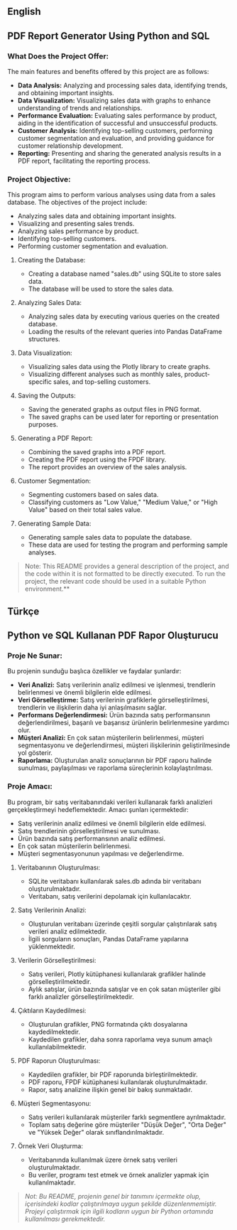 ## English
## PDF Report Generator Using Python and SQL

### What Does the Project Offer:
The main features and benefits offered by this project are as follows:

- **Data Analysis:** Analyzing and processing sales data, identifying trends, and obtaining important insights.
- **Data Visualization:** Visualizing sales data with graphs to enhance understanding of trends and relationships.
- **Performance Evaluation:** Evaluating sales performance by product, aiding in the identification of successful and unsuccessful products.
- **Customer Analysis:** Identifying top-selling customers, performing customer segmentation and evaluation, and providing guidance for customer relationship development.
- **Reporting:** Presenting and sharing the generated analysis results in a PDF report, facilitating the reporting process.

### Project Objective:
This program aims to perform various analyses using data from a sales database. The objectives of the project include:

- Analyzing sales data and obtaining important insights.
- Visualizing and presenting sales trends.
- Analyzing sales performance by product.
- Identifying top-selling customers.
- Performing customer segmentation and evaluation.


1. Creating the Database:
	- Creating a database named "sales.db" using SQLite to store sales data.
	- The database will be used to store the sales data.

2. Analyzing Sales Data:
	- Analyzing sales data by executing various queries on the created database.
	- Loading the results of the relevant queries into Pandas DataFrame structures.

3. Data Visualization:
	- Visualizing sales data using the Plotly library to create graphs.
	- Visualizing different analyses such as monthly sales, product-specific sales, and top-selling customers.

4. Saving the Outputs:
	- Saving the generated graphs as output files in PNG format.
	- The saved graphs can be used later for reporting or presentation purposes.

5. Generating a PDF Report:
	- Combining the saved graphs into a PDF report.
	- Creating the PDF report using the FPDF library.
	- The report provides an overview of the sales analysis.

6. Customer Segmentation:
	- Segmenting customers based on sales data.
	- Classifying customers as "Low Value," "Medium Value," or "High Value" based on their total sales value.

7. Generating Sample Data:
	- Generating sample sales data to populate the database.
	- These data are used for testing the program and performing sample analyses.

> Note: This README provides a general description of the project, and the code within it is not formatted to be directly executed. To run the project, the relevant code should be used in a suitable Python environment.**



## Türkçe
## Python ve SQL Kullanan PDF Rapor Oluşturucu

### Proje Ne Sunar:
Bu projenin sunduğu başlıca özellikler ve faydalar şunlardır:

- **Veri Analizi:** Satış verilerinin analiz edilmesi ve işlenmesi, trendlerin belirlenmesi ve önemli bilgilerin elde edilmesi.
- **Veri Görselleştirme:** Satış verilerinin grafiklerle görselleştirilmesi, trendlerin ve ilişkilerin daha iyi anlaşılmasını sağlar.
- **Performans Değerlendirmesi:** Ürün bazında satış performansının değerlendirilmesi, başarılı ve başarısız ürünlerin belirlenmesine yardımcı olur.
- **Müşteri Analizi:** En çok satan müşterilerin belirlenmesi, müşteri segmentasyonu ve değerlendirmesi, müşteri ilişkilerinin geliştirilmesinde yol gösterir.
- **Raporlama:** Oluşturulan analiz sonuçlarının bir PDF raporu halinde sunulması, paylaşılması ve raporlama süreçlerinin kolaylaştırılması.

### Proje Amacı:
Bu program, bir satış veritabanındaki verileri kullanarak farklı analizleri gerçekleştirmeyi hedeflemektedir. Amacı şunları içermektedir:

- Satış verilerinin analiz edilmesi ve önemli bilgilerin elde edilmesi.
- Satış trendlerinin görselleştirilmesi ve sunulması.
- Ürün bazında satış performansının analiz edilmesi.
- En çok satan müşterilerin belirlenmesi.
- Müşteri segmentasyonunun yapılması ve değerlendirme.

1. Veritabanının Oluşturulması:
	- SQLite veritabanı kullanılarak sales.db adında bir veritabanı oluşturulmaktadır.
	- Veritabanı, satış verilerini depolamak için kullanılacaktır.

2. Satış Verilerinin Analizi:
	- Oluşturulan veritabanı üzerinde çeşitli sorgular çalıştırılarak satış verileri analiz edilmektedir.
	- İlgili sorguların sonuçları, Pandas DataFrame yapılarına yüklenmektedir.

3. Verilerin Görselleştirilmesi:
	- Satış verileri, Plotly kütüphanesi kullanılarak grafikler halinde görselleştirilmektedir.
	- Aylık satışlar, ürün bazında satışlar ve en çok satan müşteriler gibi farklı analizler görselleştirilmektedir.

4. Çıktıların Kaydedilmesi:
	- Oluşturulan grafikler, PNG formatında çıktı dosyalarına kaydedilmektedir.
	- Kaydedilen grafikler, daha sonra raporlama veya sunum amaçlı kullanılabilmektedir.

5. PDF Raporun Oluşturulması:
	- Kaydedilen grafikler, bir PDF raporunda birleştirilmektedir.
	- PDF raporu, FPDF kütüphanesi kullanılarak oluşturulmaktadır.
	- Rapor, satış analizine ilişkin genel bir bakış sunmaktadır.

6. Müşteri Segmentasyonu:
	- Satış verileri kullanılarak müşteriler farklı segmentlere ayrılmaktadır.
	- Toplam satış değerine göre müşteriler "Düşük Değer", "Orta Değer" ve "Yüksek Değer" olarak sınıflandırılmaktadır.

7. Örnek Veri Oluşturma:
	- Veritabanında kullanılmak üzere örnek satış verileri oluşturulmaktadır.
	- Bu veriler, programı test etmek ve örnek analizler yapmak için kullanılmaktadır.


> *Not: Bu README, projenin genel bir tanımını içermekte olup, içerisindeki kodlar çalıştırılmaya uygun şekilde düzenlenmemiştir. Projeyi çalıştırmak için ilgili kodların uygun bir Python ortamında kullanılması gerekmektedir.*
